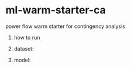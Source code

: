 # ml-warm-starter-ca
power flow warm starter for contingency analysis

1. how to run

2. dataset: 

3. model:


